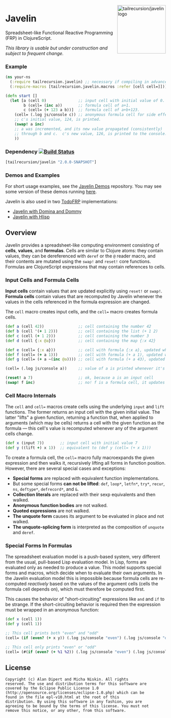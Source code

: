 <img src="https://raw.github.com/alandipert/javelin/master/img/javelin.png?login=micha&token=b172f1b97acb55c16867dc106e30c646"
alt="tailrecursion/javelin logo" title="tailrecursion/javelin logo"
align="right" width="152"/>

# Javelin

Spreadsheet-like Functional Reactive Programming (FRP) in ClojureScript.

_This library is usable but under construction and subject to frequent
change._

### Example

```clojure
(ns your-ns
  (:require tailrecursion.javelin) ;; necessary if compiling in advanced mode
  (:require-macros [tailrecursion.javelin.macros :refer [cell cell=]]))

(defn start []
  (let [a (cell 0)              ;; input cell with initial value of 0.
        b (cell= (inc a))       ;; formula cell of a+1.
        c (cell= (+ 123 a b))]  ;; formula cell of a+b+123.
    (cell= (.log js/console c)) ;; anonymous formula cell for side effects.
    ;; c's initial value, 124, is printed.
    (swap! a inc)
    ;; a was incremented, and its new value propagated (consistently)
    ;; through b and c.  c's new value, 126, is printed to the console.
    ))
```

### Dependency [![Build Status][1]][2]

```clojure
[tailrecursion/javelin "2.0.0-SNAPSHOT"]
```

### Demos and Examples

For short usage examples, see the [Javelin Demos][3] repository. You may see
some version of these demos running [here][4].

Javelin is also used in two [TodoFRP][5] implementations:

* [Javelin with Domina and Dommy][6]
* [Javelin with Hlisp][7]

## Overview

Javelin provides a spreadsheet-like computing environment consisting
of **cells**, **values**, and **formulas**. Cells are similar to
Clojure atoms: they contain values, they can be dereferenced with
`deref` or the `@` reader macro, and their contents are mutated using
the `swap!` and `reset!` core functions. Formulas are ClojureScript
expressions that may contain references to cells.

### Input Cells and Formula Cells

**Input cells** contain values that are updated explicitly using
`reset!` or `swap!`. **Formula cells** contain values that are
recomputed by Javelin whenever the values in the cells referenced in
the formula expression are changed.

The `cell` macro creates input cells, and the `cell=` macro creates
formula cells.

```clojure
(def a (cell 42))               ;; cell containing the number 42
(def b (cell '(+ 1 2)))         ;; cell containing the list (+ 1 2)
(def c (cell (+ 1 2)))          ;; cell containing the number 3
(def d (cell {:x @a}))          ;; cell containing the map {:x 42}

(def e (cell= {:x a}))          ;; cell with formula {:x a}, updated when a changes
(def f (cell= (+ a 1)))         ;; cell with formula (+ a 1), updated when a changes
(def g (cell= (+ a ~(inc @a)))) ;; cell with formula (+ a 43), updated when a changes

(cell= (.log js/console a))     ;; value of a is printed whenever it's updated

(reset! a 7)                    ;; ok, because a is an input cell
(swap! f inc)                   ;; no! f is a formula cell, it updates itself!
```

### Cell Macro Internals

The `cell` and `cell=` macros create cells using the underlying
`input` and `lift` functions. The former returns an input cell with
the given initial value. The latter "lifts" a given function,
returning a function that, when applied to arguments (which may be
cells) returns a cell with the given function as the formula
&mdash; this cell's value is recomputed whenever any of the
argument cells change.

```clojure
(def x (input 7))       ;; input cell with initial value 7
(def y ((lift +) x 1))  ;; equivalent to (def y (cell= (+ x 1)))
```

To create a formula cell, the `cell=` macro fully macroexpands the
given expression and then walks it, recursively lifting all forms in
function position. However, there are several special cases and
exceptions:

* **Special forms** are replaced with equivalent function
  implementations.
* But some special forms **can not be lifted**: `def`, `loop*`, `letfn*`,
  `try*`, `recur`, `ns`, `deftype*`, `defrecord*`, and `&`.
* **Collection literals** are replaced with their sexp equivalents
  and then walked.
* **Anonymous function bodies** are not walked.
* **Quoted expressions** are not walked.
* **The unquote form** causes its argument to be evaluated in place
  and not walked.
* **The unquote-splicing form** is interpreted as the composition
  of `unquote` and `deref`.

### Special Forms In Formulas

The spreadsheet evaluation model is a push-based system, very
different from the usual, pull-based Lisp evaluation model. In Lisp,
forms are evaluated only as needed to produce a value. This model
supports special forms and macros, which decide when to evaluate their
own arguments. In the Javelin evaluation model this is impossible
because formula cells are re-computed _reactively_ based on the values
of the argument cells (cells the formula cell depends on), which must
therefore be computed first.

This causes the behavior of "short-circuiting" expressions like `and`
and `if` to be strange. If the short-circuiting behavior is required
then the expression must be wrapped in an anonymous function:

```clojure
(def x (cell 1))
(def y (cell 1))

;; This cell prints both "even" and "odd"
(cell= (if (even? (+ x y)) (.log js/console "even") (.log js/console "odd")))

;; This cell only prints "even" or "odd"
(cell= (#(if (even? (+ %1 %2)) (.log js/console "even") (.log js/console "odd")) x y))
```

## License

    Copyright (c) Alan Dipert and Micha Niskin. All rights
    reserved. The use and distribution terms for this software are
    covered by the Eclipse Public License 1.0
    (http://opensource.org/licenses/eclipse-1.0.php) which can be
    found in the file epl-v10.html at the root of this
    distribution. By using this software in any fashion, you are
    agreeing to be bound by the terms of this license. You must not
    remove this notice, or any other, from this software.

[1]: https://travis-ci.org/tailrecursion/javelin.png?branch=master
[2]: https://travis-ci.org/tailrecursion/javelin
[3]: https://github.com/tailrecursion/javelin-demos
[4]: https://dl.dropboxusercontent.com/u/12379861/javelin_demos/index.html
[5]: https://github.com/lynaghk/todoFRP
[6]: https://github.com/lynaghk/todoFRP/tree/master/todo/javelin
[7]: https://github.com/lynaghk/todoFRP/tree/master/todo/hlisp-javelin
